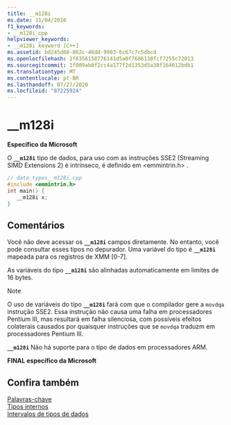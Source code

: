 ```yaml
---
title: __m128i
ms.date: 11/04/2016
f1_keywords:
- __m128i_cpp
helpviewer_keywords:
- __m128i keyword [C++]
ms.assetid: bd245d68-862c-46dd-9903-6c67c7c5dbcd
ms.openlocfilehash: 2f6356158776141d5a0f7686138fcf7255c72013
ms.sourcegitcommit: 1f009ab0f2cc4a177f2d1353d5a38f164612bdb1
ms.translationtype: MT
ms.contentlocale: pt-BR
ms.lasthandoff: 07/27/2020
ms.locfileid: "87225924"
---
```

# <a name="__m128i"></a>__m128i

**Específico da Microsoft**

O **`__m128i`** tipo de dados, para uso com as instruções SSE2 (Streaming SIMD Extensions 2) é intrínseco, é definido em \<emmintrin.h> .

```cpp
// data_types__m128i.cpp
#include <emmintrin.h>
int main() {
   __m128i x;
}
```

## <a name="remarks"></a>Comentários

Você não deve acessar os **`__m128i`** campos diretamente. No entanto, você pode consultar esses tipos no depurador. Uma variável do tipo é **`__m128i`** mapeada para os registros de XMM [0-7].

As variáveis do tipo **`__m128i`** são alinhadas automaticamente em limites de 16 bytes.

> [!NOTE]
> O uso de variáveis do tipo **`__m128i`** fará com que o compilador gere a `movdqa` instrução SSE2. Essa instrução não causa uma falha em processadores Pentium III, mas resultará em falha silenciosa, com possíveis efeitos colaterais causados por quaisquer instruções que se `movdqa` traduzm em processadores Pentium III.

**`__m128i`** Não há suporte para o tipo de dados em processadores ARM.

**FINAL específico da Microsoft**

## <a name="see-also"></a>Confira também

[Palavras-chave](../cpp/keywords-cpp.md)<br/>
[Tipos internos](../cpp/fundamental-types-cpp.md)<br/>
[Intervalos de tipos de dados](../cpp/data-type-ranges.md)
